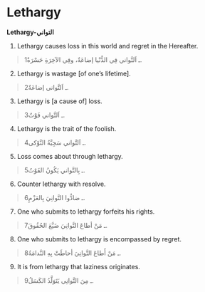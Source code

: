 Lethargy
========

**Lethargy-التواني**

1. Lethargy causes loss in this world and regret in the Hereafter.

> 1ـ اَلتَّواني فِي الدُّنْيا إضاعَةٌ، وفِي الآخِرَةِ حَسْرَةٌ.

2. Lethargy is wastage [of one’s lifetime].

> 2ـ اَلتَّواني إضاعَةٌ.

3. Lethargy is [a cause of] loss.

> 3ـ اَلتَّواني فَوْتٌ.

4. Lethargy is the trait of the foolish.

> 4ـ اَلتَّواني سَجِيَّةُ النَّوْكى.

5. Loss comes about through lethargy.

> 5ـ بِالتَّواني يَكُونُ الفَوْتُ.

6. Counter lethargy with resolve.

> 6ـ ضادُّوا التَّوانِيَ بِالعَزْمِ.

7. One who submits to lethargy forfeits his rights.

> 7ـ مَنْ أطاعَ التَّوانِيَ ضَيَّعَ الحُقُوقَ.

8. One who submits to lethargy is encompassed by regret.

> 8ـ مَنْ أَطاعَ التَّوانِيَ أحاطَتْ بِهِ النَّدامَةُ.

9. It is from lethargy that laziness originates.

> 9ـ مِنَ التَّوانِي يَتَوَلَّدُ الكَسَلُ.


